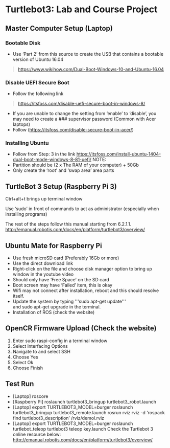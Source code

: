 # Turtlebot3: Lab and Course Project

## Master Computer Setup (Laptop)
### Bootable Disk
* Use ‘Part 2’ from this source to create the USB that contains a bootable version of Ubuntu 16.04
>https://www.wikihow.com/Dual-Boot-Windows-10-and-Ubuntu-16.04 
### Disable UEFI Secure Boot
* Follow the following link 
>https://itsfoss.com/disable-uefi-secure-boot-in-windows-8/ 
* If you are unable to change the setting from ‘enable’ to ‘disable’, you may need to create a ### supervisor password (Common with Acer laptops)
* Follow (https://itsfoss.com/disable-secure-boot-in-acer/) 
### Installing Ubuntu
* Follow from Step: 3 in the link
https://itsfoss.com/install-ubuntu-1404-dual-boot-mode-windows-8-81-uefi/ 
NOTE:
* Partition should be (2 x The RAM of your computer) + 50Gb
* Only create the ‘root’ and ‘swap area’ area parts

## TurtleBot 3 Setup (Raspberry Pi 3)

Ctrl+alt+t brings up terminal window

Use ‘sudo’ in front of commands to act as administrator (especially when installing
programs)

The rest of the steps follow this manual starting from 6.2.1.1.
http://emanual.robotis.com/docs/en/platform/turtlebot3/overview/


## Ubuntu Mate for Raspberry Pi
* Use fresh microSD card (Preferably 16Gb or more)
* Use the direct download link
* Right-click on the file and choose disk manager option to bring up window in the youtube
video
* Should only have ‘Free Space’ on the SD card
* Boot screen may have ‘Failed’ item, this is okay
* Wifi may not connect after installation, reboot and this should resolve itself.
* Update the system by typing 
  '''sudo apt-get update'''  
  and sudo apt-get upgrade in the terminal.
* Installation of ROS (check the website)

## OpenCR Firmware Upload (Check the website)
1.	Enter sudo raspi-config in a terminal window
2.	Select Interfacing Options
3.	Navigate to and select SSH
4.	Choose Yes
5.	Select Ok
6.	Choose Finish

## Test Run
* [Laptop] roscore 
* [Raspberry Pi] roslaunch turtlebot3_bringup turtlebot3_robot.launch
* [Laptop] 
export TURTLEBOT3_MODEL=burger
roslaunch turtlebot3_bringup turtlebot3_remote.launch
rosrun rviz rviz -d ‘rospack find turtlebot3_description’ /rviz/demol.rviz
* [Laptop]
export TURTLEBOT3_MODEL=burger
roslaunch turtlebot_teleop turtlebot3 teleop key.launch
Check the Turtlebot 3 online resource below: 
http://emanual.robotis.com/docs/en/platform/turtlebot3/overview/

